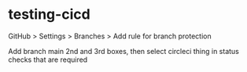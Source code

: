 # testing-cicd

GitHub > Settings > Branches > Add rule for branch protection

Add branch main
2nd and 3rd boxes, then select circleci thing in status checks that are required